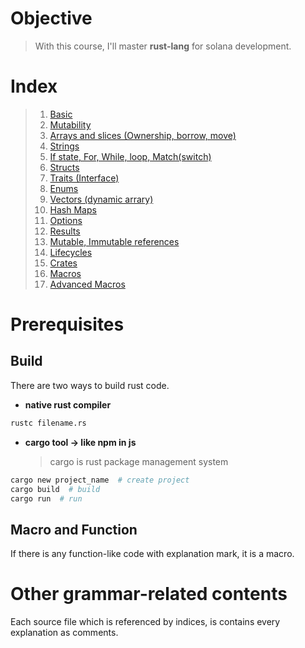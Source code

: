 # Objective

> With this course, I'll master **rust-lang** for solana development.

# Index

> 1. [Basic](./src/index/basics.rs)
> 2. [Mutability](./src/index/mutability.rs)
> 3. [Arrays and slices (Ownership, borrow, move)](./src/index/arr_slice_ownership.rs)
> 4. [Strings](./src/index/string_prac.rs)
> 5. [If state, For, While, loop, Match(switch)](./src/index/if_for_while.rs)
> 6. [Structs](./src/index/structs.rs)
> 7. [Traits (Interface)](./src/index/traits_prac.rs)
> 8. [Enums](./src/index/enums_prac.rs)
> 9. [Vectors (dynamic arrary)](./src/index/vectors_prac.rs)
> 10. [Hash Maps](./src/index/hash_map.rs)
> 11. [Options](./src/index/options_prac.rs)
> 12. [Results](./src/index/results.rs)
> 13. [Mutable, Immutable references](./src/index/mutable_immutable_ref.rs)
> 14. [Lifecycles](./src/index/lifecycle_prac.rs)
> 15. [Crates](./src/index/crates.rs)
> 16. [Macros](./src/index/macros.rs)
> 17. [Advanced Macros](./src/index/advanced_macros.rs)

# Prerequisites

## Build

There are two ways to build rust code.

- **native rust compiler**

```bash
rustc filename.rs
```

- **cargo tool -> like npm in js**
  > cargo is rust package management system

```bash
cargo new project_name  # create project
cargo build  # build
cargo run  # run
```

## Macro and Function

If there is any function-like code with explanation mark, it is a macro.

# Other grammar-related contents

Each source file which is referenced by indices, is contains every explanation as comments.
